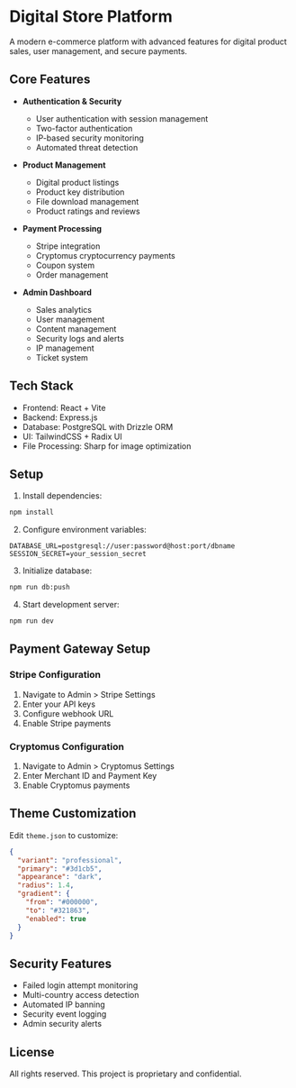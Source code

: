
# Digital Store Platform

A modern e-commerce platform with advanced features for digital product sales, user management, and secure payments.

## Core Features

- **Authentication & Security**
  - User authentication with session management
  - Two-factor authentication
  - IP-based security monitoring
  - Automated threat detection

- **Product Management**
  - Digital product listings
  - Product key distribution
  - File download management
  - Product ratings and reviews

- **Payment Processing**
  - Stripe integration
  - Cryptomus cryptocurrency payments
  - Coupon system
  - Order management

- **Admin Dashboard**
  - Sales analytics
  - User management
  - Content management
  - Security logs and alerts
  - IP management
  - Ticket system

## Tech Stack

- Frontend: React + Vite
- Backend: Express.js
- Database: PostgreSQL with Drizzle ORM
- UI: TailwindCSS + Radix UI
- File Processing: Sharp for image optimization

## Setup

1. Install dependencies:
```bash
npm install
```

2. Configure environment variables:
```env
DATABASE_URL=postgresql://user:password@host:port/dbname
SESSION_SECRET=your_session_secret
```

3. Initialize database:
```bash
npm run db:push
```

4. Start development server:
```bash
npm run dev
```

## Payment Gateway Setup

### Stripe Configuration
1. Navigate to Admin > Stripe Settings
2. Enter your API keys
3. Configure webhook URL
4. Enable Stripe payments

### Cryptomus Configuration
1. Navigate to Admin > Cryptomus Settings
2. Enter Merchant ID and Payment Key
3. Enable Cryptomus payments

## Theme Customization

Edit `theme.json` to customize:
```json
{
  "variant": "professional",
  "primary": "#3d1cb5",
  "appearance": "dark",
  "radius": 1.4,
  "gradient": {
    "from": "#000000",
    "to": "#321863",
    "enabled": true
  }
}
```

## Security Features

- Failed login attempt monitoring
- Multi-country access detection
- Automated IP banning
- Security event logging
- Admin security alerts

## License

All rights reserved. This project is proprietary and confidential.
